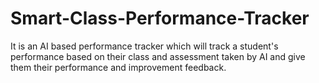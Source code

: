 # Smart-Class-Performance-Tracker
It is an AI based performance tracker which will track a student's performance based on their class and assessment taken by AI and give them their performance and improvement feedback. 
